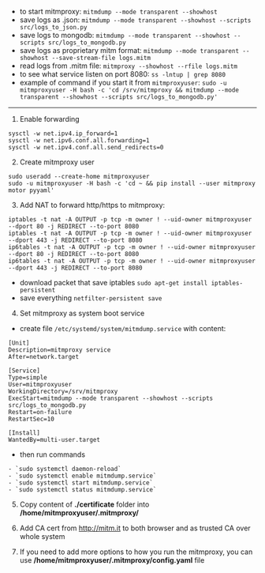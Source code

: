 - to start mitmproxy: `mitmdump --mode transparent --showhost`
- save logs as .json: `mitmdump --mode transparent --showhost --scripts src/logs_to_json.py`
- save logs to mongodb: `mitmdump --mode transparent --showhost --scripts src/logs_to_mongodb.py`
- save logs as proprietary mitm format: `mitmdump --mode transparent --showhost --save-stream-file logs.mitm`
- read logs from .mitm file: `mitmproxy --showhost --rfile logs.mitm`
- to see what service listen on port 8080: `ss -lntup | grep 8080`
- example of command if you start it from `mitmproxyuser`: `sudo -u mitmproxyuser -H bash -c 'cd /srv/mitmproxy && mitmdump --mode transparent --showhost --scripts src/logs_to_mongodb.py'`

--------------

1. Enable forwarding
```
sysctl -w net.ipv4.ip_forward=1
sysctl -w net.ipv6.conf.all.forwarding=1
sysctl -w net.ipv4.conf.all.send_redirects=0
```

2. Create mitmproxy user
```
sudo useradd --create-home mitmproxyuser
sudo -u mitmproxyuser -H bash -c 'cd ~ && pip install --user mitmproxy motor pyyaml'
```

3. Add NAT to forward http/https to mitmproxy:
```
iptables -t nat -A OUTPUT -p tcp -m owner ! --uid-owner mitmproxyuser --dport 80 -j REDIRECT --to-port 8080
iptables -t nat -A OUTPUT -p tcp -m owner ! --uid-owner mitmproxyuser --dport 443 -j REDIRECT --to-port 8080
ip6tables -t nat -A OUTPUT -p tcp -m owner ! --uid-owner mitmproxyuser --dport 80 -j REDIRECT --to-port 8080
ip6tables -t nat -A OUTPUT -p tcp -m owner ! --uid-owner mitmproxyuser --dport 443 -j REDIRECT --to-port 8080
```
- download packet that save iptables `sudo apt-get install iptables-persistent`
- save everything `netfilter-persistent save`

4. Set mitmproxy as system boot service
- create file `/etc/systemd/system/mitmdump.service` with content:
```
[Unit]
Description=mitmproxy service
After=network.target

[Service]
Type=simple
User=mitmproxyuser
WorkingDirectory=/srv/mitmproxy
ExecStart=mitmdump --mode transparent --showhost --scripts src/logs_to_mongodb.py
Restart=on-failure
RestartSec=10

[Install]
WantedBy=multi-user.target
```
- then run commands
```
- `sudo systemctl daemon-reload`
- `sudo systemctl enable mitmdump.service`
- `sudo systemctl start mitmdump.service`
- `sudo systemctl status mitmdump.service`
```

5. Copy content of **./certificate** folder into **/home/mitmproxyuser/.mitmproxy/**

6. Add CA cert from http://mitm.it to both browser and as trusted CA over whole system

7. If you need to add more options to how you run the mitmproxy, you can use **/home/mitmproxyuser/.mitmproxy/config.yaml** file
